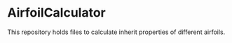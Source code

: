 # AirfoilCalculator
This repository holds files to calculate inherit properties of different airfoils.
